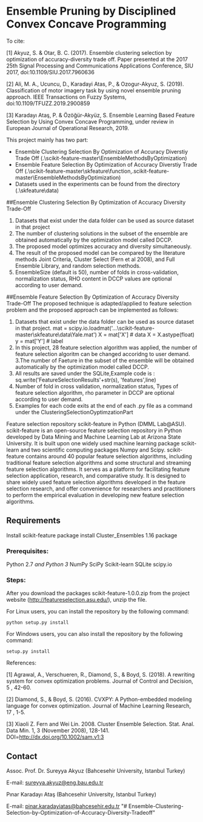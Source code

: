 Ensemble Pruning by Disciplined Convex Concave Programming
===============================
To cite:

[1] Akyuz, S.  &  Otar, B. C. (2017). Ensemble clustering selection by optimization of accuracy-diversity trade off. Paper presented at the 2017 25th Signal Processing and Communications Applications Conference, SIU 2017, doi:10.1109/SIU.2017.7960636 

[2] Ali, M. A., Ucuncu, D., Karadayi Atas, P., & Ozogur-Akyuz, S. (2019). Classification of motor imagery task by using novel ensemble pruning approach. IEEE Transactions on Fuzzy Systems, doi:10.1109/TFUZZ.2019.2900859

[3] Karadayı Ataş, P. & Özöğür-Akyüz, S. Ensemble Learning Based Feature Selection by Using Convex Concave Programming, under review in European Journal of Operational Research, 2019. 


This project mainly has two part:

- Ensemble Clustering Selection By Optimization of Accuracy Diverstiy Trade Off (.\scikit-feature-master\EnsembleMethodsByOptimization)
- Ensemble Feature Selection By   Optimization of Accuracy Diverstiy Trade Off (.\scikit-feature-master\skfeature\function,.scikit-feature-master\EnsembleMethodsByOptimization)
- Datasets used in the experiments can be found from the directory (.\skfeature\data)

##Ensemble Clustering Selection By Optimization of Accuracy Diversity Trade-Off
1.  Datasets that exist under the data folder can be used as source dataset in that project
2.    The number of clustering solutions in the subset of the ensemble are obtained automatically by the optimization model called DCCP.
3.    The proposed model optimizes accuracy and diversity simultaneously.
4.    The result of the proposed model can be compared by the literature methods Joint Criteria, Cluster Select (Fern et al 2008), and Full Ensemble Library, and random selection methods.
5.    EnsembleSize (default is 50), number of folds in cross-validation, normalization status, RHO content in DCCP values are optional according to user demand.

##Ensemble Feature Selection By   Optimization of Accuracy Diversity Trade-Off
The proposed technique is adapted/applied to feature selection problem and the proposed approach can be  implemented as follows:
1. Datasets that exist under the data folder can be used as source dataset in that project.
    mat = scipy.io.loadmat('...\scikit-feature-master\skfeature\data\Yale.mat')
    X = mat['X']  # data
    X = X.astype(float)
    y = mat['Y']  # label
2. In this project, 28 feature selection algorithm was applied, the number of feature selection algoritm can be changed accoridng to user demand.
3.The number of Faeture in the subset of the ensemble will be obtained automatically by the optimization model called DCCP.
4. All results are saved under the SQLite,Example code is :    sq.write('FeatureSelectionResults'+str(s), 'features',line)
5. Number of fold in cross validation, normalization status, Types of feature selection algorithm, rho parameter in DCCP are optional according to user demand.
6. Examples for each code exits at the end of each .py file as a command under the ClusteringSelectionOyptimzationPart

Feature selection repository scikit-feature in Python (DMML Lab@ASU).
scikit-feature is an open-source feature selection repository in Python developed by Data Mining and Machine Learning Lab at Arizona State University. It is built upon one widely used machine learning package scikit-learn and two scientific computing packages Numpy and Scipy. scikit-feature contains around 40 popular feature selection algorithms, including traditional feature selection algorithms and some structural and streaming feature selection algorithms.
It serves as a platform for facilitating feature selection application, research, and comparative study. It is designed to share widely used feature selection algorithms developed in the feature selection research, and offer convenience for researchers and practitioners to perform the empirical evaluation in developing new feature selection algorithms.

## Requirements
Install scikit-feature package
install Cluster_Ensembles 1.16 package
### Prerequisites:
Python 2.7 *and Python 3*
NumPy
SciPy
Scikit-learn
SQLite
scipy.io

### Steps:
After you download  the packages
 scikit-feature-1.0.0.zip from the project website (http://featureselection.asu.edu/), unzip the file.

For Linux users, you can install the repository by the following command:

    python setup.py install

For Windows users, you can also install the repository by the following command:

    setup.py install

References:

[1] Agrawal, A., Verschueren, R., Diamond, S., & Boyd, S. (2018). A rewriting system for convex optimization problems. Journal of Control and Decision, 5 , 42-60.

[2] Diamond, S., & Boyd, S. (2016). CVXPY: A Python-embedded modeling language for convex optimization. Journal of Machine Learning Research, 17 , 1-5.

[3] Xiaoli Z. Fern and Wei Lin. 2008. Cluster Ensemble Selection. Stat. Anal. Data Min. 1, 3 (November 2008), 128-141. DOI=http://dx.doi.org/10.1002/sam.v1:3




## Contact
Assoc. Prof. Dr. Sureyya Akyuz (Bahcesehir University, Istanbul Turkey)

E-mail: sureyya.akyuz@eng.bau.edu.tr

Pınar Karadayı Ataş (Bahcesehir University, Istanbul Turkey)

E-mail: pinar.karadayiatas@bahcesehir.edu.tr
"# Ensemble-Clustering-Selection-by-Optimization-of-Accuracy-Diversity-Tradeoff"
